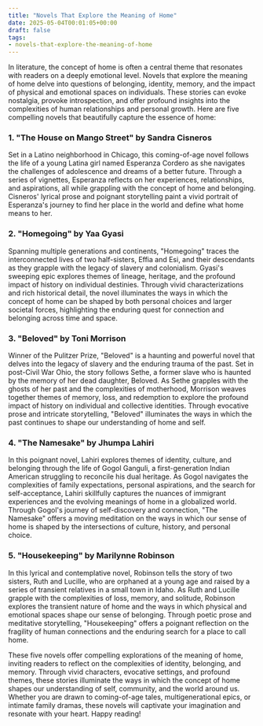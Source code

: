 ```yaml
---
title: "Novels That Explore the Meaning of Home"
date: 2025-05-04T00:01:05+00:00
draft: false
tags: 
- novels-that-explore-the-meaning-of-home
---
```


In literature, the concept of home is often a central theme that resonates with readers on a deeply emotional level. Novels that explore the meaning of home delve into questions of belonging, identity, memory, and the impact of physical and emotional spaces on individuals. These stories can evoke nostalgia, provoke introspection, and offer profound insights into the complexities of human relationships and personal growth. Here are five compelling novels that beautifully capture the essence of home:

### 1. "The House on Mango Street" by Sandra Cisneros

Set in a Latino neighborhood in Chicago, this coming-of-age novel follows the life of a young Latina girl named Esperanza Cordero as she navigates the challenges of adolescence and dreams of a better future. Through a series of vignettes, Esperanza reflects on her experiences, relationships, and aspirations, all while grappling with the concept of home and belonging. Cisneros' lyrical prose and poignant storytelling paint a vivid portrait of Esperanza's journey to find her place in the world and define what home means to her.

### 2. "Homegoing" by Yaa Gyasi

Spanning multiple generations and continents, "Homegoing" traces the interconnected lives of two half-sisters, Effia and Esi, and their descendants as they grapple with the legacy of slavery and colonialism. Gyasi's sweeping epic explores themes of lineage, heritage, and the profound impact of history on individual destinies. Through vivid characterizations and rich historical detail, the novel illuminates the ways in which the concept of home can be shaped by both personal choices and larger societal forces, highlighting the enduring quest for connection and belonging across time and space.

### 3. "Beloved" by Toni Morrison

Winner of the Pulitzer Prize, "Beloved" is a haunting and powerful novel that delves into the legacy of slavery and the enduring trauma of the past. Set in post-Civil War Ohio, the story follows Sethe, a former slave who is haunted by the memory of her dead daughter, Beloved. As Sethe grapples with the ghosts of her past and the complexities of motherhood, Morrison weaves together themes of memory, loss, and redemption to explore the profound impact of history on individual and collective identities. Through evocative prose and intricate storytelling, "Beloved" illuminates the ways in which the past continues to shape our understanding of home and self.

### 4. "The Namesake" by Jhumpa Lahiri

In this poignant novel, Lahiri explores themes of identity, culture, and belonging through the life of Gogol Ganguli, a first-generation Indian American struggling to reconcile his dual heritage. As Gogol navigates the complexities of family expectations, personal aspirations, and the search for self-acceptance, Lahiri skillfully captures the nuances of immigrant experiences and the evolving meanings of home in a globalized world. Through Gogol's journey of self-discovery and connection, "The Namesake" offers a moving meditation on the ways in which our sense of home is shaped by the intersections of culture, history, and personal choice.

### 5. "Housekeeping" by Marilynne Robinson

In this lyrical and contemplative novel, Robinson tells the story of two sisters, Ruth and Lucille, who are orphaned at a young age and raised by a series of transient relatives in a small town in Idaho. As Ruth and Lucille grapple with the complexities of loss, memory, and solitude, Robinson explores the transient nature of home and the ways in which physical and emotional spaces shape our sense of belonging. Through poetic prose and meditative storytelling, "Housekeeping" offers a poignant reflection on the fragility of human connections and the enduring search for a place to call home.

These five novels offer compelling explorations of the meaning of home, inviting readers to reflect on the complexities of identity, belonging, and memory. Through vivid characters, evocative settings, and profound themes, these stories illuminate the ways in which the concept of home shapes our understanding of self, community, and the world around us. Whether you are drawn to coming-of-age tales, multigenerational epics, or intimate family dramas, these novels will captivate your imagination and resonate with your heart. Happy reading!